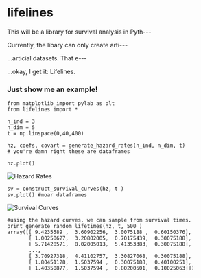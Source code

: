 lifelines
=======


This will be a library for survival analysis in Pyth---

Currently, the libary can only create arti---

...articial datasets. That e---

...okay, I get it: Lifelines. 



### Just show me an example!

    from matplotlib import pylab as plt
    from lifelines import *

    n_ind = 3
    n_dim = 5
    t = np.linspace(0,40,400)

    hz, coefs, covart = generate_hazard_rates(n_ind, n_dim, t)
    # you're damn right these are dataframes

    hz.plot()

![Hazard Rates](http://i.imgur.com/wcE9jxA.png)

    sv = construct_survival_curves(hz, t )
    sv.plot() #moar dataframes

![Survival Curves](http://i.imgur.com/vL07zuP.png)

    #using the hazard curves, we can sample from survival times.
    print generate_random_lifetimes(hz, t, 500 )
    array([[ 9.4235589 ,  3.60902256,  3.0075188 ,  0.60150376],
           [ 1.00250627,  3.20802005,  0.70175439,  0.30075188],
           [ 5.71428571,  8.02005013,  5.41353383,  0.30075188],
           ...,
           [ 3.70927318,  4.41102757,  3.30827068,  0.30075188],
           [ 1.80451128,  1.5037594 ,  0.30075188,  0.40100251],
           [ 1.40350877,  1.5037594 ,  0.80200501,  0.10025063]])


